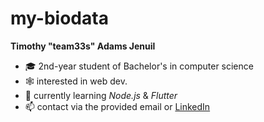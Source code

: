 # my-biodata
**Timothy "team33s" Adams Jenuil**
- 🎓 2nd-year student of Bachelor's in computer science
- 🕸️ interested in web dev.
- 🤩 currently learning _Node.js_ & _Flutter_
- 📫 contact via the provided email or [LinkedIn](https://www.linkedin.com/in/timothyadamsjenuil/)
